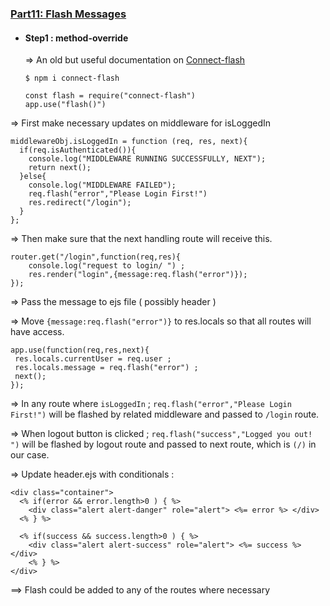 ###  <u>   Part11: Flash Messages </u>
* #### Step1 : method-override

  => An old but useful documentation on [Connect-flash](https://github.com/jaredhanson/connect-flash)
  ```
  $ npm i connect-flash
  ```
  ```
  const flash = require("connect-flash")
  app.use("flash()")
  ```

 => First make necessary updates on middleware for isLoggedIn

  ```
  middlewareObj.isLoggedIn = function (req, res, next){
    if(req.isAuthenticated()){
      console.log("MIDDLEWARE RUNNING SUCCESSFULLY, NEXT");
      return next();
    }else{
      console.log("MIDDLEWARE FAILED");
      req.flash("error","Please Login First!")
      res.redirect("/login");
    }
  };

  ```

  => Then make sure that the next handling route will receive this.

  ```
  router.get("/login",function(req,res){
      console.log("request to login/ ") ;
      res.render("login",{message:req.flash("error")});
  });

  ```

  => Pass the message to ejs file ( possibly header )

  => Move `{message:req.flash("error")}` to res.locals so that all routes will have access.

  ```
  app.use(function(req,res,next){
   res.locals.currentUser = req.user ;
   res.locals.message = req.flash("error") ;
   next();
  });

  ```

  => In any route where `isLoggedIn` ; `req.flash("error","Please Login First!")` will be flashed by related middleware and passed to `/login` route.

  => When logout button is clicked ;  `req.flash("success","Logged you out! ")` will be flashed by logout route and passed to next route, which is  `(/)` in our case.

  => Update header.ejs with conditionals :

  ```
  <div class="container">
    <% if(error && error.length>0 ) { %>
      <div class="alert alert-danger" role="alert"> <%= error %> </div>
    <% } %>

    <% if(success && success.length>0 ) { %>
      <div class="alert alert-success" role="alert"> <%= success %> </div>
      <% } %>
  </div>

  ```

  ==> Flash could be added to any of the routes where necessary
